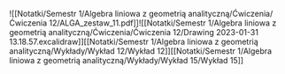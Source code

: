 ![[Notatki/Semestr 1/Algebra liniowa z geometrią analityczną/Ćwiczenia/Ćwiczenia 12/ALGA_zestaw_11.pdf]]![[Notatki/Semestr 1/Algebra liniowa z geometrią analityczną/Ćwiczenia/Ćwiczenia 12/Drawing 2023-01-31 13.18.57.excalidraw]][[Notatki/Semestr 1/Algebra liniowa z geometrią analityczną/Wykłady/Wykład 12/Wykład 12]][[Notatki/Semestr 1/Algebra liniowa z geometrią analityczną/Wykłady/Wykład 15/Wykład 15]]